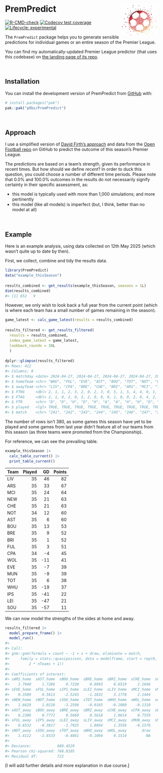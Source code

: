 
<!-- README.md is generated from README.Rmd. Please edit that file -->

# PremPredict <a href="https://p0bs.github.io/PremPredict/"><img src="man/figures/logo.png" align="right" height="104" alt="PremPredict website" /></a>

<!-- badges: start -->

[![R-CMD-check](https://github.com/p0bs/PremPredict/actions/workflows/R-CMD-check.yaml/badge.svg)](https://github.com/p0bs/PremPredict/actions/workflows/R-CMD-check.yaml)
[![Codecov test
coverage](https://codecov.io/gh/p0bs/PremPredict/graph/badge.svg)](https://app.codecov.io/gh/p0bs/PremPredict)
[![Lifecycle:
experimental](https://img.shields.io/badge/lifecycle-experimental-orange.svg)](https://lifecycle.r-lib.org/articles/stages.html#experimental)
<!-- badges: end -->

The `PremPredict` package helps you to generate sensible predictions for
individual games or an entire season of the Premier League.

You can find my automatically-updated Premier League predictor (that
uses this codebase) on [the landing page of its
repo](https://github.com/p0bs/PL-scan?tab=readme-ov-file#predicting-this-seasons-premier-league).

<br/>

## Installation

You can install the development version of PremPredict from
[GitHub](https://github.com/) with:

``` r
# install.packages("pak")
pak::pak("p0bs/PremPredict")
```

<br/>

## Approach

I use a simplified version of [David Firth’s
approach](https://github.com/DavidFirth/alt3code) and data from the
[Open Football repo](https://github.com/openfootball/football.json) on
GitHub to predict the outcome of this season’s Premier League.

The predictions are based on a team’s strength, given its performance in
recent times. But how should we define *recent*? In order to duck this
question, you could choose a number of different time periods. Please
note that 0.0% and 100.0% outcomes in the results do not necessarily
signify certainty in their specific assessment, as:

- this model is typically used with more than 1,000 simulations; and
  more pertinently
- this model (like all models) is imperfect (but, I think, better than
  no model at all)

<br/>

## Example

Here is an example analysis, using data collected on 12th May 2025
(which wasn’t quite up to date by then).

First, we collect, combine and tidy the results data.

``` r
library(PremPredict)
data("example_thisSeason")

results_combined <- get_results(example_thisSeason, seasons = 1L)
dim(results_combined)
#> [1] 652   9
```

However, we only wish to look back a full year from the current point
(which is where each team has a small number of games remaining in the
season).

``` r
game_latest <- calc_game_latest(results = results_combined)

results_filtered <- get_results_filtered(
  results = results_combined, 
  index_game_latest = game_latest, 
  lookback_rounds = 38L
  )

dplyr::glimpse(results_filtered)
#> Rows: 412
#> Columns: 8
#> $ matchday <date> 2024-04-27, 2024-04-27, 2024-04-27, 2024-04-27, 2024-04-28, …
#> $ homeTeam <chr> "WHU", "FUL", "EVE", "AST", "BOU", "TOT", "NOT", "CHE", "ARS"…
#> $ awayTeam <chr> "LIV", "CPA", "BRE", "CHE", "BRI", "ARS", "MCI", "TOT", "BOU"…
#> $ FTHG     <dbl> 2, 1, 1, 2, 3, 2, 0, 2, 3, 0, 5, 1, 5, 4, 4, 0, 1, 1, 1, 2, 0…
#> $ FTAG     <dbl> 2, 1, 0, 2, 0, 3, 2, 0, 0, 0, 1, 0, 0, 2, 0, 4, 2, 1, 3, 3, 1…
#> $ FTR      <chr> "D", "D", "H", "D", "H", "A", "A", "H", "H", "D", "H", "H", "…
#> $ played   <lgl> TRUE, TRUE, TRUE, TRUE, TRUE, TRUE, TRUE, TRUE, TRUE, TRUE, T…
#> $ match    <chr> "241", "242", "243", "244", "245", "246", "247", "248", "249"…
```

The number of rows isn’t 380, as some games this season have yet to be
played and some games from last year didn’t feature all of our teams
from this season (as three teams were promoted from the Championship).

For reference, we can see the prevailing table.

``` r
example_thisSeason |> 
  calc_table_current() |> 
  print_table_current()
```

| Team | Played |  GD | Points |
|:-----|-------:|----:|-------:|
| LIV  |     35 |  46 |     82 |
| ARS  |     35 |  33 |     67 |
| MCI  |     35 |  24 |     64 |
| NEW  |     35 |  21 |     63 |
| CHE  |     35 |  21 |     63 |
| NOT  |     34 |  12 |     60 |
| AST  |     35 |   6 |     60 |
| BOU  |     35 |  13 |     53 |
| BRE  |     35 |   9 |     52 |
| BRI  |     35 |   1 |     52 |
| FUL  |     35 |   3 |     51 |
| CPA  |     34 |  -4 |     45 |
| WOL  |     35 | -11 |     41 |
| EVE  |     35 |  -7 |     39 |
| MUN  |     35 |  -9 |     39 |
| TOT  |     35 |   6 |     38 |
| WHU  |     35 | -19 |     37 |
| IPS  |     35 | -41 |     22 |
| LEI  |     35 | -47 |     21 |
| SOU  |     35 | -57 |     11 |

We can now model the strengths of the sides at home and away.

``` r
results_filtered |> 
  model_prepare_frame() |>
  model_run()
#> 
#> Call:
#> gnm::gnm(formula = count ~ -1 + s + draw, eliminate = match, 
#>     family = stats::quasipoisson, data = modelframe, start = rep(0, 
#>         2 * nTeams + 1))
#> 
#> Coefficients of interest:
#> sARS_home  sAST_home  sBOU_home  sBRE_home  sBRI_home  sCHE_home  sCPA_home  
#>    1.7940     1.7286     0.7238     0.8993     0.6519     2.1646     0.4254  
#> sEVE_home  sFUL_home  sIPS_home  sLEI_home  sLIV_home  sMCI_home  sMUN_home  
#>    0.3589     0.5613    -2.5243    -1.1832     3.1778     2.1444     0.3606  
#> sNEW_home  sNOT_home  sSOU_home  sTOT_home  sWHU_home  sWOL_home  sARS_away  
#>    1.6629     1.0210    -3.2596    -0.0165    -0.1080    -0.1318     1.7118  
#> sAST_away  sBOU_away  sBRE_away  sBRI_away  sCHE_away  sCPA_away  sEVE_away  
#>    0.2306     0.7772     0.5660     0.5618     1.0614     0.7559    -0.2114  
#> sFUL_away  sIPS_away  sLEI_away  sLIV_away  sMCI_away  sMUN_away  sNEW_away  
#>    0.6532    -0.3817    -1.7925     1.8694     1.3556    -0.1576     0.9152  
#> sNOT_away  sSOU_away  sTOT_away  sWHU_away  sWOL_away       draw  
#>    1.4112    -2.6533    -0.4861    -0.1094     0.1514         NA  
#> 
#> Deviance:            689.4529 
#> Pearson chi-squared: 768.8105 
#> Residual df:         722
```

\[I will add further details and more explanation in due course.\]
